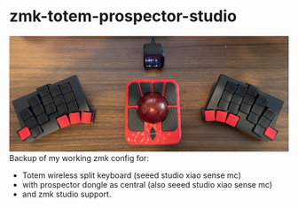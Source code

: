 # zmk-totem-prospector-studio
![current setup](other/IMG_5995.jpg)
Backup of my working zmk config for:
* Totem wireless split keyboard (seeed studio xiao sense mc)
* with prospector dongle as central (also seeed studio xiao sense mc)
* and zmk studio support.
